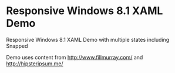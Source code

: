 Responsive Windows 8.1 XAML Demo
=================

Responsive Windows 8.1 XAML Demo with multiple states including Snapped

Demo uses content from http://www.fillmurray.com/ and http://hipsteripsum.me/
